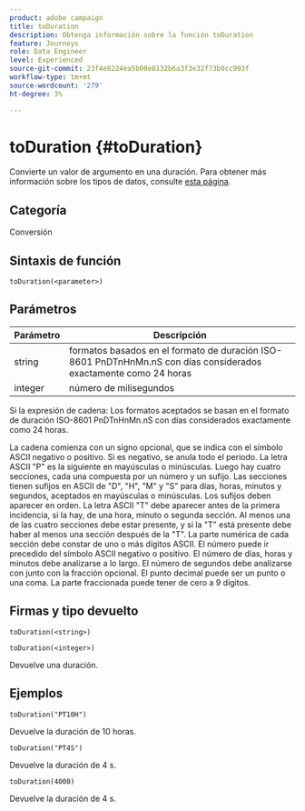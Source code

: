 ```yaml
---
product: adobe campaign
title: toDuration
description: Obtenga información sobre la función toDuration
feature: Journeys
role: Data Engineer
level: Experienced
source-git-commit: 23f4e8224ea5b00e8132b6a3f3e32f73b0cc993f
workflow-type: tm+mt
source-wordcount: '279'
ht-degree: 3%

---
```


# toDuration {#toDuration}

Convierte un valor de argumento en una duración. Para obtener más información sobre los tipos de datos, consulte [esta página](../expression/data-types.md).

## Categoría

Conversión

## Sintaxis de función

`toDuration(<parameter>)`

## Parámetros

| Parámetro | Descripción |
|--- |--- |
| string | formatos basados en el formato de duración ISO-8601 PnDTnHnMn.nS con días considerados exactamente como 24 horas |
| integer | número de milisegundos |

Si la expresión de cadena: Los formatos aceptados se basan en el formato de duración ISO-8601 PnDTnHnMn.nS con días considerados exactamente como 24 horas.

La cadena comienza con un signo opcional, que se indica con el símbolo ASCII negativo o positivo. Si es negativo, se anula todo el periodo. La letra ASCII &quot;P&quot; es la siguiente en mayúsculas o minúsculas. Luego hay cuatro secciones, cada una compuesta por un número y un sufijo. Las secciones tienen sufijos en ASCII de &quot;D&quot;, &quot;H&quot;, &quot;M&quot; y &quot;S&quot; para días, horas, minutos y segundos, aceptados en mayúsculas o minúsculas. Los sufijos deben aparecer en orden. La letra ASCII &quot;T&quot; debe aparecer antes de la primera incidencia, si la hay, de una hora, minuto o segunda sección. Al menos una de las cuatro secciones debe estar presente, y si la &quot;T&quot; está presente debe haber al menos una sección después de la &quot;T&quot;. La parte numérica de cada sección debe constar de uno o más dígitos ASCII. El número puede ir precedido del símbolo ASCII negativo o positivo. El número de días, horas y minutos debe analizarse a lo largo. El número de segundos debe analizarse con junto con la fracción opcional. El punto decimal puede ser un punto o una coma. La parte fraccionada puede tener de cero a 9 dígitos.

## Firmas y tipo devuelto

`toDuration(<string>)`

`toDuration(<integer>)`

Devuelve una duración.

## Ejemplos

`toDuration("PT10H")`

Devuelve la duración de 10 horas.

`toDuration("PT4S")`

Devuelve la duración de 4 s.

`toDuration(4000)`

Devuelve la duración de 4 s.
